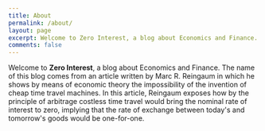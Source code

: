 ```yaml
---
title: About
permalink: /about/
layout: page
excerpt: Welcome to Zero Interest, a blog about Economics and Finance.
comments: false
---
```


Welcome to **Zero Interest**, a blog about Economics and Finance. The name of this blog comes from an article written by Marc R. Reingaum in which he shows by means of economic theory the impossibility of the invention of cheap time travel machines. In this article, Reingaum exposes how by the principle of arbitrage costless time travel would bring the nominal rate of interest to zero, implying that the rate of exchange between today's and tomorrow's goods would be one-for-one.



